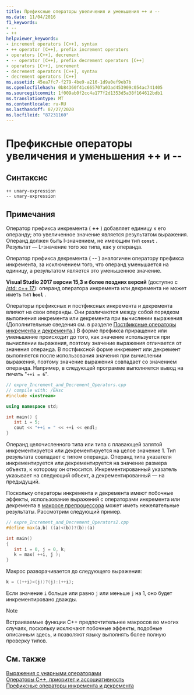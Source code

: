 ```yaml
---
title: Префиксные операторы увеличения и уменьшения ++ и --
ms.date: 11/04/2016
f1_keywords:
- --
- ++
helpviewer_keywords:
- increment operators [C++], syntax
- ++ operator [C++], prefix increment operators
- operators [C++], decrement
- -- operator [C++], prefix decrement operators [C++]
- operators [C++], increment
- decrement operators [C++], syntax
- decrement operators [C++]
ms.assetid: 45ea7fc7-f279-4be9-a216-1d9a0ef9eb7b
ms.openlocfilehash: 0b84360f41c665707a03ad453909c054ac741405
ms.sourcegitcommit: 1f009ab0f2cc4a177f2d1353d5a38f164612bdb1
ms.translationtype: MT
ms.contentlocale: ru-RU
ms.lasthandoff: 07/27/2020
ms.locfileid: "87231160"
---
```

# <a name="prefix-increment-and-decrement-operators--and---"></a>Префиксные операторы увеличения и уменьшения ++ и --

## <a name="syntax"></a>Синтаксис

```
++ unary-expression
-- unary-expression
```

## <a name="remarks"></a>Примечания

Оператор префикса инкремента ( **++** ) добавляет единицу к его операнду; это увеличенное значение является результатом выражения. Операнд должен быть l-значением, не имеющим тип **`const`** . Результат — L-значение того же типа, как у операнда.

Оператор префикса декремента ( **--** ) аналогичен оператору префикса инкремента, за исключением того, что операнд уменьшается на единицу, а результатом является это уменьшенное значение.

**Visual Studio 2017 версии 15,3 и более поздних версий** (доступно с [/std: c++ 17](../build/reference/std-specify-language-standard-version.md)): операнд оператора инкремента или декремента не может иметь тип **`bool`** .

Операторы префиксных и постфиксных инкремента и декремента влияют на свои операнды. Они различаются между собой порядком выполнения инкремента или декремента при вычислении выражения (Дополнительные сведения см. в разделе [Постфиксные операторы инкремента и декремента](../cpp/postfix-increment-and-decrement-operators-increment-and-decrement.md).) В форме префикса приращение или уменьшение происходит до того, как значение используется при вычислении выражения, поэтому значение выражения отличается от значения операнда. В постфиксной форме инкремент или декремент выполняется после использования значения при вычислении выражения, поэтому значение выражения совпадает со значением операнда. Например, в следующей программе выполняется вывод на печать "`++i = 6`".

```cpp
// expre_Increment_and_Decrement_Operators.cpp
// compile with: /EHsc
#include <iostream>

using namespace std;

int main() {
   int i = 5;
   cout << "++i = " << ++i << endl;
}
```

Операнд целочисленного типа или типа с плавающей запятой инкрементируется или декрементируется на целое значение 1. Тип результата совпадает с типом операнда. Операнд типа указателя инкрементируется или декрементируется на значение размера объекта, к которому он относится. Инкрементированный указатель указывает на следующий объект, а декрементированный — на предыдущий.

Поскольку операторы инкремента и декремента имеют побочные эффекты, использование выражений с операторами инкремента или декремента в [макросе препроцессора](../preprocessor/macros-c-cpp.md) может иметь нежелательные результаты. Рассмотрим следующий пример.

```cpp
// expre_Increment_and_Decrement_Operators2.cpp
#define max(a,b) ((a)<(b))?(b):(a)

int main()
{
   int i = 0, j = 0, k;
   k = max( ++i, j );
}
```

Макрос разворачивается до следующего выражения:

```cpp
k = ((++i)<(j))?(j):(++i);
```

Если значение `i` больше или равно `j` или меньше `j` на 1, оно будет инкрементировано дважды.

> [!NOTE]
> Встраиваемые функции C++ предпочтительнее макросов во многих случаях, поскольку исключают побочные эффекты, подобные описанным здесь, и позволяют языку выполнять более полную проверку типов.

## <a name="see-also"></a>См. также

[Выражения с унарными операторами](../cpp/expressions-with-unary-operators.md)<br/>
[Операторы C++, приоритет и ассоциативность](../cpp/cpp-built-in-operators-precedence-and-associativity.md)<br/>
[Префиксные операторы инкремента и декремента](../c-language/prefix-increment-and-decrement-operators.md)
